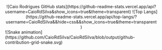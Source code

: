 
<div align="center">
![Caio Rodrigues GitHub stats](https://github-readme-stats.vercel.app/api?username=CaioRdSilva&show_icons=true&theme=transparent)
![Top Langs](https://github-readme-stats.vercel.app/api/top-langs/?username=CaioRdSilva&&hide=css&&show_icons=true&theme=transparent)
</div>
![Snake animation](https://github.com/CaioRdSilva/CaioRdSilva/blob/output/github-contribution-grid-snake.svg)

